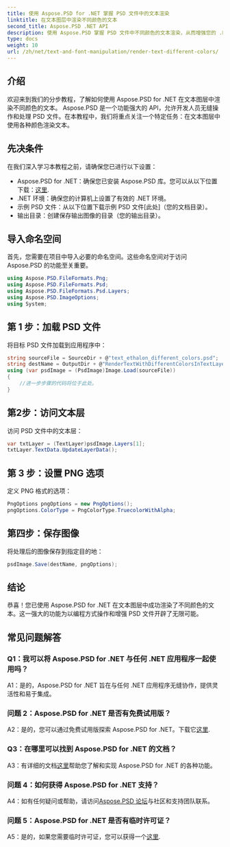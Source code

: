 ```yaml
---
title: 使用 Aspose.PSD for .NET 掌握 PSD 文件中的文本渲染
linktitle: 在文本图层中渲染不同颜色的文本
second_title: Aspose.PSD .NET API
description: 使用 Aspose.PSD 掌握 PSD 文件中不同颜色的文本渲染，从而增强您的 .NET 应用程序。毫不费力地提升您的设计能力。
type: docs
weight: 10
url: /zh/net/text-and-font-manipulation/render-text-different-colors/
---
```

## 介绍
欢迎来到我们的分步教程，了解如何使用 Aspose.PSD for .NET 在文本图层中渲染不同颜色的文本。 Aspose.PSD 是一个功能强大的 API，允许开发人员无缝操作和处理 PSD 文件。在本教程中，我们将重点关注一个特定任务：在文本图层中使用各种颜色渲染文本。
## 先决条件
在我们深入学习本教程之前，请确保您已进行以下设置：
-  Aspose.PSD for .NET：确保您已安装 Aspose.PSD 库。您可以从以下位置下载：[这里](https://releases.aspose.com/psd/net/).
- .NET 环境：确保您的计算机上设置了有效的 .NET 环境。
- 示例 PSD 文件：从以下位置下载示例 PSD 文件[此处]（您的文档目录）。
- 输出目录：创建保存输出图像的目录（您的输出目录）。
## 导入命名空间
首先，您需要在项目中导入必要的命名空间。这些命名空间对于访问 Aspose.PSD 的功能至关重要。
```csharp
using Aspose.PSD.FileFormats.Png;
using Aspose.PSD.FileFormats.Psd;
using Aspose.PSD.FileFormats.Psd.Layers;
using Aspose.PSD.ImageOptions;
using System;
```
## 第 1 步：加载 PSD 文件
将目标 PSD 文件加载到应用程序中：
```csharp
string sourceFile = SourceDir + @"text_ethalon_different_colors.psd";
string destName = OutputDir + @"RenderTextWithDifferentColorsInTextLayer_out.png";
using (var psdImage = (PsdImage)Image.Load(sourceFile))
{
    //进一步步骤的代码将位于此处。
}
```
## 第2步：访问文本层
访问 PSD 文件中的文本层：
```csharp
var txtLayer = (TextLayer)psdImage.Layers[1];
txtLayer.TextData.UpdateLayerData();
```
## 第 3 步：设置 PNG 选项
定义 PNG 格式的选项：
```csharp
PngOptions pngOptions = new PngOptions();
pngOptions.ColorType = PngColorType.TruecolorWithAlpha;
```
## 第四步：保存图像
将处理后的图像保存到指定目的地：
```csharp
psdImage.Save(destName, pngOptions);
```
## 结论

恭喜！您已使用 Aspose.PSD for .NET 在文本图层中成功渲染了不同颜色的文本。这一强大的功能为以编程方式操作和增强 PSD 文件开辟了无限可能。

## 常见问题解答

### Q1：我可以将 Aspose.PSD for .NET 与任何 .NET 应用程序一起使用吗？

A1：是的，Aspose.PSD for .NET 旨在与任何 .NET 应用程序无缝协作，提供灵活性和易于集成。

### 问题 2：Aspose.PSD for .NET 是否有免费试用版？

 A2：是的，您可以通过免费试用版探索 Aspose.PSD for .NET。下载它[这里](https://releases.aspose.com/).

### Q3：在哪里可以找到 Aspose.PSD for .NET 的文档？

 A3：有详细的文档[这里](https://reference.aspose.com/psd/net/)帮助您了解和实现 Aspose.PSD for .NET 的各种功能。

### 问题 4：如何获得 Aspose.PSD for .NET 支持？

 A4：如有任何疑问或帮助，请访问[Aspose.PSD 论坛](https://forum.aspose.com/c/psd/34)与社区和支持团队联系。

### 问题 5：Aspose.PSD for .NET 是否有临时许可证？

 A5：是的，如果您需要临时许可证，您可以获得一个[这里](https://purchase.aspose.com/temporary-license/).